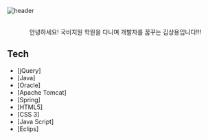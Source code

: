 ![header](https://capsule-render.vercel.app/api?type=Waving&section=header&height=300&text=Hello&fontAlignX=50&fontAlignY=45&color=gradient&fontSize=100&fontColor=ffffff&desc=It's%20SangYong%20GitHub)
<!--![footer](https://capsule-render.vercel.app/api?type=Waving&section=header&height=300&text=Hello&fontAlignX=50&fontAlignY=45&color=gradient&fontSize=100&fontColor=ffffff&desc=It's%20SangYong%20GitHub) -->
<!--## 김상용의 깃허브 👋 -->

<div align="center"><br>안녕하세요! 국비지원 학원을 다니며 개발자를 꿈꾸는 김상용입니다!!!</div>

## Tech
- [jQuery]
- [Java]
- [Oracle]
- [Apache Tomcat]
- [Spring]
- [HTML5]
- [CSS 3]
- [Java Script]
- [Eclips]


<!--
**kim-sangyong/Kim-sangyong** is a ✨ _special_ ✨ repository because its `README.md` (this file) appears on your GitHub profile.

Here are some ideas to get you started:

- 🔭 I’m currently working on ...
- 🌱 I’m currently learning ...
- 👯 I’m looking to collaborate on ...
- 🤔 I’m looking for help with ...
- 💬 Ask me about ...
- 📫 How to reach me: ...
- 😄 Pronouns: ...
- ⚡ Fun fact: ...
-->

